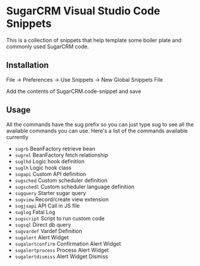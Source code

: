 # SugarCRM Visual Studio Code Snippets

This is a collection of snippets that help template some boiler plate and commonly used SugarCRM code. 
## Installation

File -> Preferences -> Use Snippets -> New Global Snippets File

Add the contents of SugarCRM.code-snippet and save

## Usage
All the commands have the sug prefix so you can just type sug to see all the available commands you can use. Here's a list of the commands available currently 

- `sugrb` BeanFactory retrieve bean
- `sugrel` BeanFactory fetch relationship
- `suglhd` Logic hook definition
- `suglh` Logic hook class
- `sugapi` Custom API definition
- `sugsched` Custom scheduler definition
- `sugschedl` Custom scheduler language definition
- `sugquery` Starter sugar query
- `sugview` Record/create view extension
- `sugjsapi` API Call in JS file
- `suglog` Fatal Log
- `sugscript` Script to run custom code
- `sugsql` Direct db query
- `sugvardef` Vardef Definition
- `sugalert` Alert Widget
- `sugalertconfirm` Confirmation Alert Widget
- `sugalertprocess` Process Alert Widget
- `sugalertdismiss` Alert Widget Dismiss